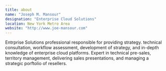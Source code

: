 ```yaml
---
title: about
name: "Joseph M. Mansour"
designation: "Enterprise Cloud Solutions"
location: New York Metro Area
website: "http://www.joe-mansour.com"
---
```


Entrprise Solutions professional responsible for providing strategy. technical consultation, workflow assessment, development of strategy, and in-depth knowledge of enterprise cloud platforms. Expert in technical pre-sales, territory management, delivering sales presentations, and managing a strategic porftolio of resellers. 
